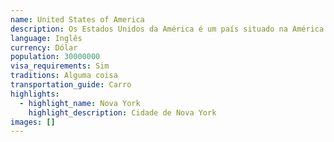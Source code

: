 ```yaml
---
name: United States of America
description: Os Estados Unidos da América é um país situado na América do Norte.
language: Inglês
currency: Dólar
population: 30000000
visa_requirements: Sim
traditions: Alguma coisa
transportation_guide: Carro
highlights:
  - highlight_name: Nova York
    highlight_description: Cidade de Nova York
images: []
---
```

